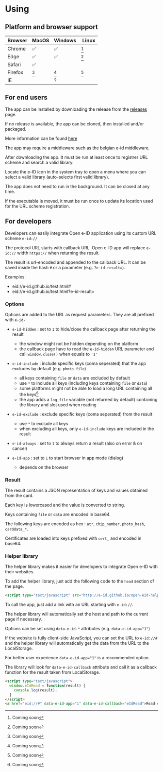 # Using

## Platform and browser support

| Browser | MacOS | Windows | Linux |
|---------|-------|---------|-------|
| Chrome  | ✅    | ✅      | [^1]  |
| Edge    | ✅    | ✅      | [^1]  |
| Safari  | ✅    |         |       |
| Firefox | [^1]  | [^1]    | [^1]  |
| IE      |       | ?       |       |

[^1]: Coming soon

## For end users

The app can be installed by downloading the release from the [releases](https://github.com/e-id/e-id/releases) page.

If no release is available, the app can be cloned, then installed and/or packaged.

More information can be found [here](INSTALL.md)

The app may require a middleware such as the belgian e-id middleware.

After downloading the app. It must be run at least once to registrer URL scheme and search a valid library.

Locate the e-ID icon in the system tray to open a menu where you can select a valid library (auto-selects first valid library).

The app does not need to run in the background. It can be closed at any time.

If the executable is moved, it must be run once to update its location used for the URL scheme registration.

## For developers

Developers can easily integrate Open e-ID application using its custom URL scheme `e-id://`

The protocol URL starts with callback URL. Open e-ID app will replace `e-id://` width `https://` when returning the result.

The result is url-encoded and appended to the callback URL. It can be saved inside the hash `#` or a parameter (e.g. `?e-id-result=`).

Examples:

* eid://e-id.github.io/test.html#
* eid://e-id.github.io/test.html?e-id-result=

### Options

Options are added to the URL as request parameters. They are all prefixed with `e-id-`

* `e-id-hidden` : set to `1` to hide/close the callback page after returning the result
  - the window might not be hidden depending on the platform
  - the callback page have to read the `e-id-hidden` URL parameter and call `window.close()` when equals to `'1'`

* `e-id-include` : include specific keys (coma seperated) that the app excludes by default (e.g. `photo_file`)
  - all keys containing `file` or `data` are excluded by default
  - use `*` to include all keys (including keys containing `file` or `data`)
  - some platforms might not be able to load a long URL containing all the keys[^1]
  - the app adds a `log_file` variable (not returned by default) containing the library and slot used when reading

* `e-id-exclude` : exclude specific keys (coma seperated) from the result
  - use `*` to exclude all keys
  - when excluding all keys, only `e-id-include` keys are included in the result

* `e-id-always` : set to `1` to always return a result (also on error & on cancel)

* `e-id-app` : set to `1` to start browser in app mode (dialog)
  - depends on the browser

### Result

The result contains a JSON representation of keys and values obtained from the card.

Each key is lowercased and the value is converted to string.

Keys containing `file` or `data` are encoded in base64.

The following keys are encoded as hex : `atr`, `chip_number`, `photo_hash`, `carddata_*`.

Certificates are loaded into keys prefixed with `cert_` and encoded in base64.

[^1]: due to limitations on Windows, the whole callback command will be limited to 8192 bytes
removing keys starting with `cert_`, then `data` and finally `file` keys

### Helper library

The helper library makes it easier for developers to integrate Open e-ID with their websites.

To add the helper library, just add the following code to the `head` section of the page.

```html
<script type="text/javascript" src="http://e-id.github.io/open-eid-helper.js"></script>
```

To call the app, just add a link with an URL starting with `e-id://`.

The helper library will automatically set the host and path to the current page if necessary.

Options can be set using `data-e-id-*` attributes (e.g. `data-e-id-app="1"`)

If the website is fully client-side JavaScript, you can set the URL to `e-id://#` and
the helper library will automatically get the data from the URL to the LocalStorage.

For better user experience `data-e-id-app="1"` is a recommended option.

The library will look for `data-e-id-callback` attribute and call it as a callback function
for the result taken from LocalStorage.

```html
<script type="text/javascript">
  window.eIdRead = function(result) {
    console.log(result);
  }
</script>
<a href="eid://#" data-e-id-app="1" data-e-id-callback="eIdRead">Read card</a>
```

